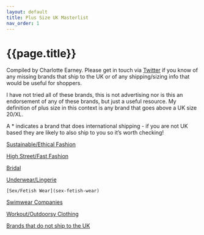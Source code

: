 ```yaml
---
layout: default
title: Plus Size UK Masterlist
nav_order: 1
---
```


# {{page.title}}

Compiled by Charlotte Earney. Please get in touch via [Twitter](https://twitter.com/charlotteearney) if you know of any missing brands that ship to the UK or of any shipping/sizing info that would be useful for shoppers. 

I have not tried all of these brands, this is not advertising nor is this an endorsement of any of these brands, but just a useful resource. My definition of plus size in this context is any brand that goes above a UK size 20/XL.

A * indicates a brand that does international shipping - if you are not UK based they are likely to also ship to you so it’s worth checking!

[Sustainable/Ethical Fashion](sustainable-ethical-fashion)

[High Street/Fast Fashion](high-street-fast-fashion)

[Bridal](bridal)

[Underwear/Lingerie](underwear-lingerie)

	[Sex/Fetish Wear](sex-fetish-wear)
	
[Swimwear Companies](swimwear)

[Workout/Outdoorsy Clothing](workout-outdoors)

[Brands that do not ship to the UK](brands-not-shipping-to-uk)
